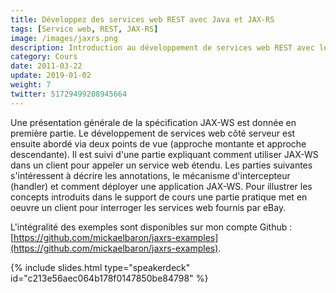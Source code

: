 ```yaml
---
title: Développez des services web REST avec Java et JAX-RS
tags: [Service web, REST, JAX-RS]
image: /images/jaxrs.png
description: Introduction au développement de services web REST avec le langage Java et JAX-RS.
category: Cours
date: 2011-03-22
update: 2019-01-02
weight: 7
twitter: 51729499208945664
---
```


Une présentation générale de la spécification JAX-WS est donnée en première partie. Le développement de services web côté serveur est ensuite abordé via deux points de vue (approche montante et approche descendante). Il est suivi d'une partie expliquant comment utiliser JAX-WS dans un client pour appeler un service web étendu. Les parties suivantes s'intéressent à décrire les annotations, le mécanisme d'intercepteur (handler) et comment déployer une application JAX-WS. Pour illustrer les concepts introduits dans le support de cours une partie pratique met en oeuvre un client pour interroger les services web fournis par eBay.

L'intégralité des exemples sont disponibles sur mon compte Github : [https://github.com/mickaelbaron/jaxrs-examples](https://github.com/mickaelbaron/jaxrs-examples).

{% include slides.html type="speakerdeck" id="c213e56aec064b178f0147850be84798" %}
